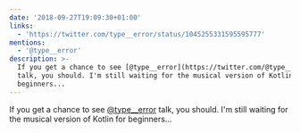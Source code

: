 ```yaml
---
date: '2018-09-27T19:09:30+01:00'
links:
  - 'https://twitter.com/type__error/status/1045255331595595777'
mentions:
  - '@type__error'
description: >-
  If you get a chance to see [@type__error](https://twitter.com/@type__error)
  talk, you should. I'm still waiting for the musical version of Kotlin for
  beginners...
---
```

If you get a chance to see [@type__error](https://twitter.com/@type__error) talk, you should. I'm still waiting for the musical version of Kotlin for beginners... 
